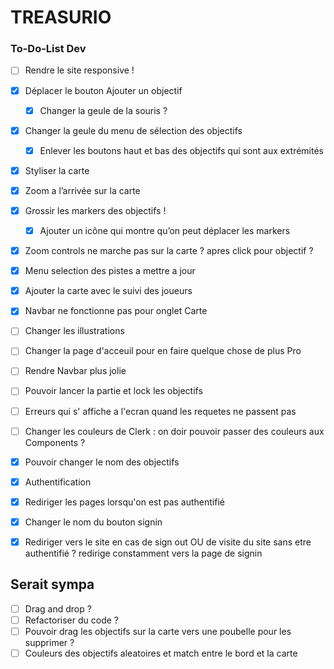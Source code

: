 # TREASURIO

### To-Do-List Dev

- [ ] Rendre le site responsive !

- [x] Déplacer le bouton Ajouter un objectif
  - [x] Changer la geule de la souris ?
- [x] Changer la geule du menu de sélection des objectifs
  - [x] Enlever les boutons haut et bas des objectifs qui sont aux extrémités
- [x] Styliser la carte
- [x] Zoom a l’arrivée sur la carte
- [x] Grossir les markers des objectifs !
  - [x] Ajouter un icône qui montre qu’on peut déplacer les markers
- [x] Zoom controls ne marche pas sur la carte ? apres click pour objectif ?
- [x] Menu selection des pistes a mettre a jour
- [x] Ajouter la carte avec le suivi des joueurs
- [x] Navbar ne fonctionne pas pour onglet Carte
- [ ] Changer les illustrations
- [ ] Changer la page d'acceuil pour en faire quelque chose de plus Pro
- [ ] Rendre Navbar plus jolie
- [ ] Pouvoir lancer la partie et lock les objectifs
- [ ] Erreurs qui s' affiche a l'ecran quand les requetes ne passent pas
- [ ] Changer les couleurs de Clerk : on doir pouvoir passer des couleurs aux Components ?

- [x] Pouvoir changer le nom des objectifs

- [x] Authentification
- [x] Rediriger les pages lorsqu'on est pas authentifié
- [x] Changer le nom du bouton signin
- [x] Rediriger vers le site en cas de sign out OU de visite du site sans etre authentifié ? redirige constamment vers la page de signin

## Serait sympa

- [ ] Drag and drop ?
- [ ] Refactoriser du code ?
- [ ] Pouvoir drag les objectifs sur la carte vers une poubelle pour les supprimer ?
- [ ] Couleurs des objectifs aleatoires et match entre le bord et la carte

